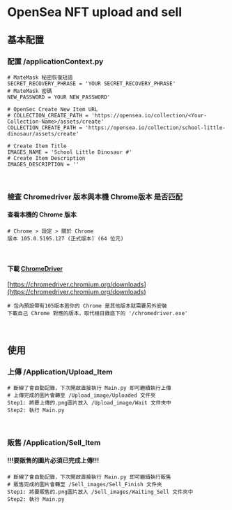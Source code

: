 # OpenSea NFT upload and sell

## 基本配置
### 配置 /applicationContext.py
```buildoutcfg
# MateMask 秘密恢復短語
SECRET_RECOVERY_PHRASE = 'YOUR SECRET_RECOVERY_PHRASE'
# MateMask 密碼
NEW_PASSWORD = YOUR NEW_PASSWORD'

# OpenSec Create New Item URL
# COLLECTION_CREATE_PATH = 'https://opensea.io/collection/<Your-Collection-Name>/assets/create'
COLLECTION_CREATE_PATH = 'https://opensea.io/collection/school-little-dinosaur/assets/create'

# Create Item Title
IMAGES_NAME = 'School Little Dinosaur #'
# Create Item Description
IMAGES_DESCRIPTION = ''
```
<br/>

### 檢查 Chromedriver 版本與本機 Chrome版本 是否匹配
#### 查看本機的 Chrome 版本
```buildoutcfg
# Chrome > 設定 > 關於 Chrome
版本 105.0.5195.127 (正式版本) (64 位元)
```
<br/>

#### 下載 [ChromeDriver](https://chromedriver.chromium.org/downloads)
[https://chromedriver.chromium.org/downloads](https://chromedriver.chromium.org/downloads)
```buildoutcfg
# 包內預設帶有105版本若你的 Chrome 是其他版本就需要另外安裝
下載自己 Chrome 對應的版本，取代根目錄底下的 '/chromedriver.exe'
```
<br/>

## 使用
### 上傳 /Application/Upload_Item
```buildoutcfg
# 斷線了會自動記錄，下次開啟直接執行 Main.py 即可繼續執行上傳
# 上傳完成的圖片會轉至 /Upload_image/Uploaded 文件夾
Step1: 將要上傳的.png圖片放入 /Upload_image/Wait 文件夾中
Step2: 執行 Main.py 
```
<br/>

### 販售 /Application/Sell_Item
#### !!!要販售的圖片必須已完成上傳!!!
```buildoutcfg
# 斷線了會自動記錄，下次開啟直接執行 Main.py 即可繼續執行販售
# 販售完成的圖片會轉至 /Sell_images/Sell_Finish 文件夾
Step1: 將要販售的.png圖片放入 /Sell_images/Waiting_Sell 文件夾中
Step2: 執行 Main.py 
```